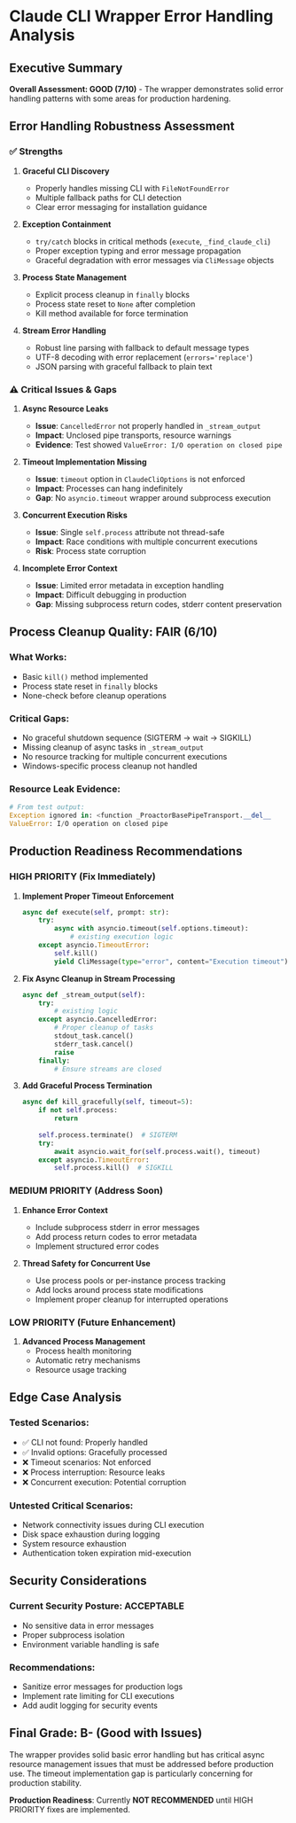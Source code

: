 # Claude CLI Wrapper Error Handling Analysis

## Executive Summary
**Overall Assessment: GOOD (7/10)** - The wrapper demonstrates solid error handling patterns with some areas for production hardening.

## Error Handling Robustness Assessment

### ✅ **Strengths**

1. **Graceful CLI Discovery**
   - Properly handles missing CLI with `FileNotFoundError`
   - Multiple fallback paths for CLI detection
   - Clear error messaging for installation guidance

2. **Exception Containment**
   - `try/catch` blocks in critical methods (`execute`, `_find_claude_cli`)
   - Proper exception typing and error message propagation
   - Graceful degradation with error messages via `CliMessage` objects

3. **Process State Management**
   - Explicit process cleanup in `finally` blocks
   - Process state reset to `None` after completion
   - Kill method available for force termination

4. **Stream Error Handling**
   - Robust line parsing with fallback to default message types
   - UTF-8 decoding with error replacement (`errors='replace'`)
   - JSON parsing with graceful fallback to plain text

### ⚠️ **Critical Issues & Gaps**

1. **Async Resource Leaks**
   - **Issue**: `CancelledError` not properly handled in `_stream_output`
   - **Impact**: Unclosed pipe transports, resource warnings
   - **Evidence**: Test showed `ValueError: I/O operation on closed pipe`

2. **Timeout Implementation Missing**
   - **Issue**: `timeout` option in `ClaudeCliOptions` is not enforced
   - **Impact**: Processes can hang indefinitely
   - **Gap**: No `asyncio.timeout` wrapper around subprocess execution

3. **Concurrent Execution Risks**
   - **Issue**: Single `self.process` attribute not thread-safe
   - **Impact**: Race conditions with multiple concurrent executions
   - **Risk**: Process state corruption

4. **Incomplete Error Context**
   - **Issue**: Limited error metadata in exception handling
   - **Impact**: Difficult debugging in production
   - **Gap**: Missing subprocess return codes, stderr content preservation

## Process Cleanup Quality: **FAIR (6/10)**

### What Works:
- Basic `kill()` method implemented
- Process state reset in `finally` blocks
- None-check before cleanup operations

### Critical Gaps:
- No graceful shutdown sequence (SIGTERM → wait → SIGKILL)
- Missing cleanup of async tasks in `_stream_output`
- No resource tracking for multiple concurrent executions
- Windows-specific process cleanup not handled

### Resource Leak Evidence:
```python
# From test output:
Exception ignored in: <function _ProactorBasePipeTransport.__del__
ValueError: I/O operation on closed pipe
```

## Production Readiness Recommendations

### **HIGH PRIORITY (Fix Immediately)**

1. **Implement Proper Timeout Enforcement**
   ```python
   async def execute(self, prompt: str):
       try:
           async with asyncio.timeout(self.options.timeout):
               # existing execution logic
       except asyncio.TimeoutError:
           self.kill()
           yield CliMessage(type="error", content="Execution timeout")
   ```

2. **Fix Async Cleanup in Stream Processing**
   ```python
   async def _stream_output(self):
       try:
           # existing logic
       except asyncio.CancelledError:
           # Proper cleanup of tasks
           stdout_task.cancel()
           stderr_task.cancel()
           raise
       finally:
           # Ensure streams are closed
   ```

3. **Add Graceful Process Termination**
   ```python
   async def kill_gracefully(self, timeout=5):
       if not self.process:
           return
       
       self.process.terminate()  # SIGTERM
       try:
           await asyncio.wait_for(self.process.wait(), timeout)
       except asyncio.TimeoutError:
           self.process.kill()  # SIGKILL
   ```

### **MEDIUM PRIORITY (Address Soon)**

1. **Enhance Error Context**
   - Include subprocess stderr in error messages
   - Add process return codes to error metadata
   - Implement structured error codes

2. **Thread Safety for Concurrent Use**
   - Use process pools or per-instance process tracking
   - Add locks around process state modifications
   - Implement proper cleanup for interrupted operations

### **LOW PRIORITY (Future Enhancement)**

1. **Advanced Process Management**
   - Process health monitoring
   - Automatic retry mechanisms
   - Resource usage tracking

## Edge Case Analysis

### Tested Scenarios:
- ✅ CLI not found: Properly handled
- ✅ Invalid options: Gracefully processed
- ❌ Timeout scenarios: Not enforced
- ❌ Process interruption: Resource leaks
- ❌ Concurrent execution: Potential corruption

### Untested Critical Scenarios:
- Network connectivity issues during CLI execution
- Disk space exhaustion during logging
- System resource exhaustion
- Authentication token expiration mid-execution

## Security Considerations

### Current Security Posture: **ACCEPTABLE**
- No sensitive data in error messages
- Proper subprocess isolation
- Environment variable handling is safe

### Recommendations:
- Sanitize error messages for production logs
- Implement rate limiting for CLI executions
- Add audit logging for security events

## Final Grade: **B- (Good with Issues)**

The wrapper provides solid basic error handling but has critical async resource management issues that must be addressed before production use. The timeout implementation gap is particularly concerning for production stability.

**Production Readiness**: Currently **NOT RECOMMENDED** until HIGH PRIORITY fixes are implemented.